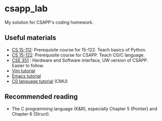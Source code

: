 # csapp_lab
My solution for CSAPP's coding homework.

## Useful materials
- [CS 15-112](http://www.krivers.net/15112-s19/schedule.html): Prerequisite course for 15-122. Teach basics of Python.
- [CS 15-122](http://www.cs.cmu.edu/~iliano/courses/18S-CMU-CS122/home.shtml): Prerequisite course for CSAPP. Teach C0/C language.
- [CSE 351](https://courses.cs.washington.edu/courses/cse351/19su/#home) : Hardware and Software interface, UW version of CSAPP. Easier to follow.
- [Vim tutorial](https://www.openvim.com/)
- [Emacs tutorial](http://ergoemacs.org/emacs/emacs.html)
- [C0 language tutorial](https://github.com/frankpfenning/C0-Tutorial/wiki) (CMU)
## Recommended reading 
- The C programming language (K&R), especially Chapter 5 (Pointer) and Chapter 6 (Struct).

